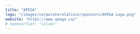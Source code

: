 ```yaml
---
title: "APEGA"
logo: "/images/corporaterelations/sponsors/APEGA Logo.png"
website: "https://www.apega.ca/"
# sponsorTier: "silver"
---
```

